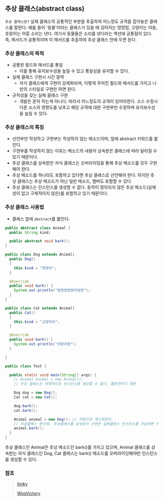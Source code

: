 ## 추상 클래스(abstract class)
`추상 클래스란?` 실체 클래스의 공통적인 부분을 추출하여 어느정도 규격을 잡아놓은 클래스를 말한다. 예를 들어 '동물'이라는 클래스가 있을 때 강아지는 멍멍멍, 고양이는 야옹, 호랑이는 어흥 소리는 낸다. 여기서 동물들은 소리를 낸다라는 액션에 공통점이 있다. 즉, 메서드가 공통적이며 이 메서드를 추출하여 추상 클래스 안에 두면 된다.


### 추상 클래스의 목적
- 공통된 필드와 메서드를 통일
  - 이를 통해 유지보수성을 높일 수 있고 통일성을 유지할 수 있다.
- 실체 클래스 구현시 시간 절약
  - 자식 클래스에게 구현이 강제화되며, 이렇게 주어진 필드와 메서드를 가지고 나만의 스타일로 구현만 하면 된다.
- 규칙성을 갖는 실체 클래스 구현
  - 개발은 혼자 하는게 아니다. 따라서 어느정도의 규격이 있어야한다. 소스 수정시 다른 소스의 영향도를 낮추고 해당 규격에 대한 구현부만 수정하며 유지보수성을 높일 수 있다.


### 추상 클래스의 특징
- 선언부만 작성하고 구현부는 작성하지 않는 메소드이며, 앞에 abstract 키워드를 붙인다.
- 구현부를 작성하지 않는 이유는 메소드의 내용이 상속받은 클래스에 따라 달라질 수 있기 때문이다.
- 추상 클래스를 상속받은 자식 클래스는 오버라이딩을 통해 추상 메소드를 모두 구현해야 한다.
- 추상 메소드를 하나라도 포함하고 있다면 추상 클래스로 선언해야 한다. 하지만 추상 클래스는 추상 메소드가 아닌 일반 메소드, 멤버도 포함할 수 있다.
- 추상 클래스는 인스턴스를 생성할 수 없다. 동작이 정의되지 않은 추상 메소드(실체성이 없고 구제적이지 않은)를 포함하고 있기 때문이다.


### 추상 클래스 사용법
- 클래스 앞에 `abstract`를 붙인다.

```java
public abstract class Animal {
  public String kind;

  public abstract void bark();
}
```

```java
public class Dog extends Animal{
  public Dog()
  {
    this.kind = "멍멍이";
  }

  @Override
  public void bark() {
    System.out.println("멍멍멍멍멍머엄멍");
  }
}

```

```java
public class Cat extends Animal{
  public Cat()
  {
    this.kind = "고양이이";
  }

  @Override
  public void bark() {
    System.out.println("야옹야옹");
  }

}
```

```java
public class Test {

  public static void main(String[] args) {
    // Animal animal = new Animal();
    // 추상 클래스는 자체적으로 인스턴스를 생성할 수 없다. 불완전하기 때문

    Dog dog = new Dog();
    Cat cat = new Cat();

    dog.bark();
    cat.bark();

    Animal animal = new Dog(); // 자동으로 캐스팅된다.
	// 추상클래스 변수에, 추상클래스를 상속받아 구현한 실체클래스 인스턴스를 주입하면 해당 추상클래스 변수는 자동 타입변환을 발생시켜 실체클래스 인스턴스처럼 사용할 수 있다. 이를 타입의 다형성이라고 한다.
	animal.bark();
  }
}
```
추상 클래스인 Animal은 추상 메소드인 bark()를 가지고 있으며, Animal 클래스를 상속받는 자식 클래스인 Dog, Cat 클래스는 bark() 메소드를 오버라이딩해야만 인스턴스를 생성할 수 있다.


### 참조
> [limky](https://limkydev.tistory.com/188)

> [WooVictory](https://github.com/WooVictory/Ready-For-Tech-Interview/blob/master/Java/%5BJava%5D%20%EC%B6%94%EC%83%81%20%ED%81%B4%EB%9E%98%EC%8A%A4.md)
